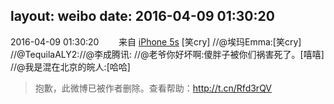 layout: weibo
date: 2016-04-09 01:30:20
---
2016-04-09 01:30:20  &nbsp;&nbsp;&nbsp;&nbsp;&nbsp;&nbsp; 来自 <a href="sinaweibo://customweibosource" rel="nofollow">iPhone 5s</a>
[笑cry] //@埃玛Emma:[笑cry] //@TequilaALY2://@李成腾讯: //@老爷你好坏啊:傻胖子被你们祸害死了。[嘻嘻] //@我是混在北京的皖人:[哈哈]
>  抱歉，此微博已被作者删除。查看帮助：http://t.cn/Rfd3rQV
